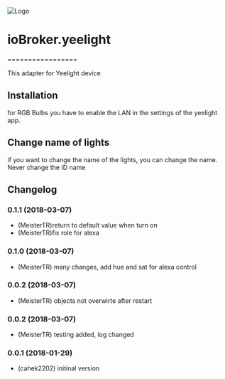 ![Logo](admin/yeelight.png)
# ioBroker.yeelight
=================

This adapter for Yeelight device
## Installation
for RGB Bulbs you have to enable the LAN in the settings of the yeelight app.

## Change name of lights
if you want to change the name of the lights, you can change the name. Never change the ID name
## Changelog
### 0.1.1 (2018-03-07)
* (MeisterTR)return to default value when turn on
* (MeisterTR)fix role for alexa
### 0.1.0 (2018-03-07)
* (MeisterTR) many changes, add hue and sat for alexa control
### 0.0.2 (2018-03-07)
* (MeisterTR) objects not overwirte after restart
### 0.0.2 (2018-03-07)
* (MeisterTR) testing added, log changed
### 0.0.1 (2018-01-29)
* (cahek2202) initinal version
